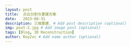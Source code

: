 ```yaml
---
layout: post
title:  点云分割与重建方案
date:   2023-08-31
description: 三维重建. # Add post description (optional)
img: post-2.jpg # Add image post (optional)
tags: [Blog, 3D Reconstruction]
author: Roy2xc # Add name author (optional)
---
```

